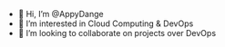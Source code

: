 - 👋 Hi, I’m @AppyDange
- 👀 I’m interested in Cloud Computing & DevOps 
- 💞️ I’m looking to collaborate on projects over DevOps
 

<!---
AppyDange/AppyDange is a ✨ special ✨ repository because its `README.md` (this file) appears on your GitHub profile.
You can click the Preview link to take a look at your changes.
--->
